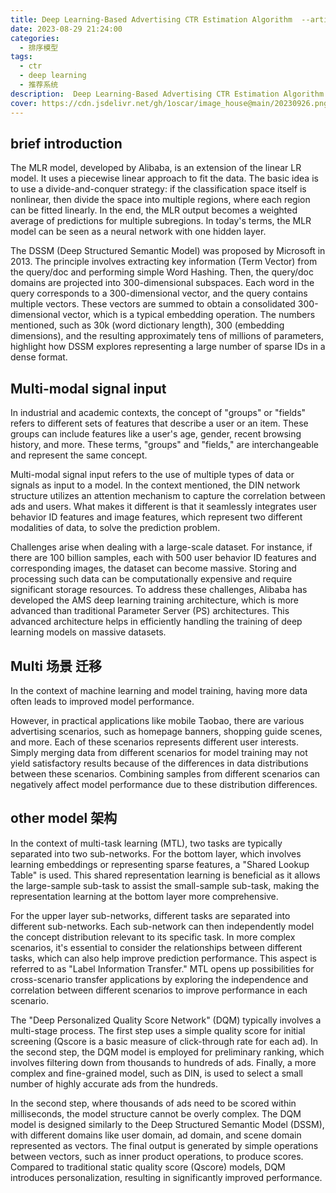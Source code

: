 ```yaml
---
title: Deep Learning-Based Advertising CTR Estimation Algorithm  --article 
date: 2023-08-29 21:24:00
categories:
  - 排序模型 
tags:
  - ctr 
  - deep learning  
  - 推荐系统
description:  Deep Learning-Based Advertising CTR Estimation Algorithm
cover: https://cdn.jsdelivr.net/gh/1oscar/image_house@main/20230926.png
---
```




##  brief introduction 


The MLR model, developed by Alibaba, is an extension of the linear LR model. It uses a piecewise linear approach to fit the data. The basic idea is to use a divide-and-conquer strategy: if the classification space itself is nonlinear, then divide the space into multiple regions, where each region can be fitted linearly. In the end, the MLR output becomes a weighted average of predictions for multiple subregions. In today's terms, the MLR model can be seen as a neural network with one hidden layer.

The DSSM (Deep Structured Semantic Model) was proposed by Microsoft in 2013. The principle involves extracting key information (Term Vector) from the query/doc and performing simple Word Hashing. Then, the query/doc domains are projected into 300-dimensional subspaces. Each word in the query corresponds to a 300-dimensional vector, and the query contains multiple vectors. These vectors are summed to obtain a consolidated 300-dimensional vector, which is a typical embedding operation. The numbers mentioned, such as 30k (word dictionary length), 300 (embedding dimensions), and the resulting approximately tens of millions of parameters, highlight how DSSM explores representing a large number of sparse IDs in a dense format.


## Multi-modal signal input



In industrial and academic contexts, the concept of "groups" or "fields" refers to different sets of features that describe a user or an item. These groups can include features like a user's age, gender, recent browsing history, and more. These terms, "groups" and "fields," are interchangeable and represent the same concept.

Multi-modal signal input refers to the use of multiple types of data or signals as input to a model. In the context mentioned, the DIN network structure utilizes an attention mechanism to capture the correlation between ads and users. What makes it different is that it seamlessly integrates user behavior ID features and image features, which represent two different modalities of data, to solve the prediction problem.

Challenges arise when dealing with a large-scale dataset. For instance, if there are 100 billion samples, each with 500 user behavior ID features and corresponding images, the dataset can become massive. Storing and processing such data can be computationally expensive and require significant storage resources. To address these challenges, Alibaba has developed the AMS deep learning training architecture, which is more advanced than traditional Parameter Server (PS) architectures. This advanced architecture helps in efficiently handling the training of deep learning models on massive datasets.




## Multi 场景 迁移 


In the context of machine learning and model training, having more data often leads to improved model performance. 

However, in practical applications like mobile Taobao, there are various advertising scenarios, such as homepage banners, shopping guide scenes, and more. Each of these scenarios represents different user interests. Simply merging data from different scenarios for model training may not yield satisfactory results because of the differences in data distributions between these scenarios. Combining samples from different scenarios can negatively affect model performance due to these distribution differences.




##  other model 架构


In the context of multi-task learning (MTL), two tasks are typically separated into two sub-networks. For the bottom layer, which involves learning embeddings or representing sparse features, a "Shared Lookup Table" is used. This shared representation learning is beneficial as it allows the large-sample sub-task to assist the small-sample sub-task, making the representation learning at the bottom layer more comprehensive.

For the upper layer sub-networks, different tasks are separated into different sub-networks. Each sub-network can then independently model the concept distribution relevant to its specific task. In more complex scenarios, it's essential to consider the relationships between different tasks, which can also help improve prediction performance. This aspect is referred to as "Label Information Transfer." MTL opens up possibilities for cross-scenario transfer applications by exploring the independence and correlation between different scenarios to improve performance in each scenario.

The "Deep Personalized Quality Score Network" (DQM) typically involves a multi-stage process. The first step uses a simple quality score for initial screening (Qscore is a basic measure of click-through rate for each ad). In the second step, the DQM model is employed for preliminary ranking, which involves filtering down from thousands to hundreds of ads. Finally, a more complex and fine-grained model, such as DIN, is used to select a small number of highly accurate ads from the hundreds.

In the second step, where thousands of ads need to be scored within milliseconds, the model structure cannot be overly complex. The DQM model is designed similarly to the Deep Structured Semantic Model (DSSM), with different domains like user domain, ad domain, and scene domain represented as vectors. The final output is generated by simple operations between vectors, such as inner product operations, to produce scores. Compared to traditional static quality score (Qscore) models, DQM introduces personalization, resulting in significantly improved performance.

